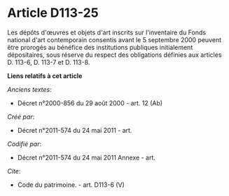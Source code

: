 # Article D113-25

Les dépôts d'œuvres et objets d'art inscrits sur l'inventaire du Fonds national d'art contemporain consentis avant le 5
septembre 2000 peuvent être prorogés au bénéfice des institutions publiques initialement dépositaires, sous réserve du
respect des obligations définies aux articles D. 113-6, D. 113-7 et D. 113-8.

**Liens relatifs à cet article**

_Anciens textes_:

  - Décret n°2000-856 du 29 août 2000 - art. 12 (Ab)

_Créé par_:

  - Décret n°2011-574 du 24 mai 2011  - art.

_Codifié par_:

  - Décret n°2011-574 du 24 mai 2011 Annexe - art.

_Cite_:

  - Code du patrimoine. - art. D113-6 (V)
